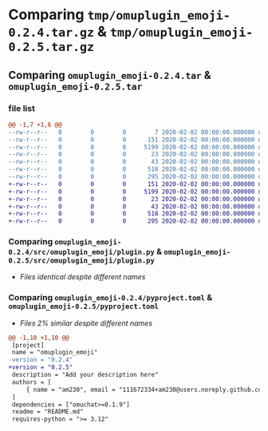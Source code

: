 # Comparing `tmp/omuplugin_emoji-0.2.4.tar.gz` & `tmp/omuplugin_emoji-0.2.5.tar.gz`

## Comparing `omuplugin_emoji-0.2.4.tar` & `omuplugin_emoji-0.2.5.tar`

### file list

```diff
@@ -1,7 +1,6 @@
--rw-r--r--   0        0        0        7 2020-02-02 00:00:00.000000 omuplugin_emoji-0.2.4/.python-version
--rw-r--r--   0        0        0      151 2020-02-02 00:00:00.000000 omuplugin_emoji-0.2.4/src/omuplugin_emoji/__init__.py
--rw-r--r--   0        0        0     5199 2020-02-02 00:00:00.000000 omuplugin_emoji-0.2.4/src/omuplugin_emoji/plugin.py
--rw-r--r--   0        0        0       23 2020-02-02 00:00:00.000000 omuplugin_emoji-0.2.4/.gitignore
--rw-r--r--   0        0        0       43 2020-02-02 00:00:00.000000 omuplugin_emoji-0.2.4/README.md
--rw-r--r--   0        0        0      518 2020-02-02 00:00:00.000000 omuplugin_emoji-0.2.4/pyproject.toml
--rw-r--r--   0        0        0      295 2020-02-02 00:00:00.000000 omuplugin_emoji-0.2.4/PKG-INFO
+-rw-r--r--   0        0        0      151 2020-02-02 00:00:00.000000 omuplugin_emoji-0.2.5/src/omuplugin_emoji/__init__.py
+-rw-r--r--   0        0        0     5199 2020-02-02 00:00:00.000000 omuplugin_emoji-0.2.5/src/omuplugin_emoji/plugin.py
+-rw-r--r--   0        0        0       23 2020-02-02 00:00:00.000000 omuplugin_emoji-0.2.5/.gitignore
+-rw-r--r--   0        0        0       43 2020-02-02 00:00:00.000000 omuplugin_emoji-0.2.5/README.md
+-rw-r--r--   0        0        0      518 2020-02-02 00:00:00.000000 omuplugin_emoji-0.2.5/pyproject.toml
+-rw-r--r--   0        0        0      295 2020-02-02 00:00:00.000000 omuplugin_emoji-0.2.5/PKG-INFO
```

### Comparing `omuplugin_emoji-0.2.4/src/omuplugin_emoji/plugin.py` & `omuplugin_emoji-0.2.5/src/omuplugin_emoji/plugin.py`

 * *Files identical despite different names*

### Comparing `omuplugin_emoji-0.2.4/pyproject.toml` & `omuplugin_emoji-0.2.5/pyproject.toml`

 * *Files 2% similar despite different names*

```diff
@@ -1,10 +1,10 @@
 [project]
 name = "omuplugin_emoji"
-version = "0.2.4"
+version = "0.2.5"
 description = "Add your description here"
 authors = [
     { name = "am230", email = "111672334+am230@users.noreply.github.com" },
 ]
 dependencies = ["omuchat>=0.1.9"]
 readme = "README.md"
 requires-python = ">= 3.12"
```

